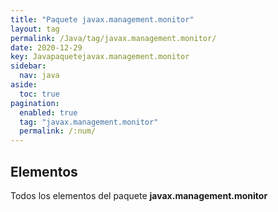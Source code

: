 ```yaml
---
title: "Paquete javax.management.monitor"
layout: tag
permalink: /Java/tag/javax.management.monitor/
date: 2020-12-29
key: Javapaquetejavax.management.monitor
sidebar: 
  nav: java
aside: 
  toc: true
pagination: 
  enabled: true
  tag: "javax.management.monitor"
  permalink: /:num/
---
```


<h2>Elementos</h2>
Todos los elementos del paquete <strong>javax.management.monitor</strong>

